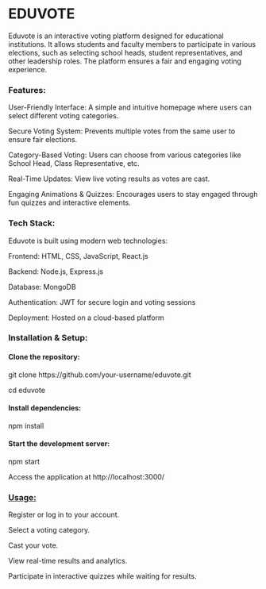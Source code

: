 <h1>EDUVOTE</h1>

Eduvote is an interactive voting platform designed for educational institutions. It allows students and faculty members to participate in various elections, such as selecting school heads, student representatives, and other leadership roles. The platform ensures a fair and engaging voting experience.

<h3>Features:</h3>

User-Friendly Interface: A simple and intuitive homepage where users can select different voting categories.

Secure Voting System: Prevents multiple votes from the same user to ensure fair elections.

Category-Based Voting: Users can choose from various categories like School Head, Class Representative, etc.

Real-Time Updates: View live voting results as votes are cast.

Engaging Animations & Quizzes: Encourages users to stay engaged through fun quizzes and interactive elements.

<h3>Tech Stack:</h3>

Eduvote is built using modern web technologies:

Frontend: HTML, CSS, JavaScript, React.js

Backend: Node.js, Express.js

Database: MongoDB

Authentication: JWT for secure login and voting sessions

Deployment: Hosted on a cloud-based platform

<h3>Installation & Setup:</h3>

<h4>Clone the repository:</h4>
git clone https://github.com/your-username/eduvote.git 

cd eduvote

<h4>Install dependencies:</h4>
npm install

<h4>Start the development server:</h4>
npm start

Access the application at http://localhost:3000/


<h3><u>Usage:</u></h3>

Register or log in to your account.

Select a voting category.

Cast your vote.

View real-time results and analytics.

Participate in interactive quizzes while waiting for results.
